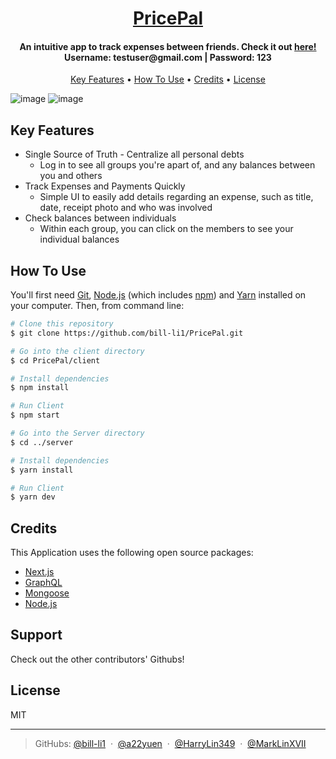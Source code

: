 <h1 align="center">
<a href="https://price-pal-client.vercel.app/">PricePal</a>
  <br>
</h1>

<h4 align="center">An intuitive app to track expenses between friends. Check it out <a href="https://price-pal-client.vercel.app/">here!</a> </br> Username: testuser@gmail.com | Password: 123</h4>

<p align="center">
  <a href="#key-features">Key Features</a> •
  <a href="#how-to-use">How To Use</a> •
  <a href="#credits">Credits</a> •
  <a href="#license">License</a>
</p>

![image](https://user-images.githubusercontent.com/38056522/134573169-0c2bb5f9-28a9-48aa-b5d6-fe2eb2372d0b.png)
![image](https://user-images.githubusercontent.com/38056522/134572873-232139e4-15cb-4713-8d59-fe25a6a5685e.png)

## Key Features

* Single Source of Truth - Centralize all personal debts
  - Log in to see all groups you're apart of, and any balances between you and others
* Track Expenses and Payments Quickly
  - Simple UI to easily add details regarding an expense, such as title, date, receipt photo and who was involved
* Check balances between individuals
	* Within each group, you can click on the members to see your individual balances


## How To Use

You'll first need [Git](https://git-scm.com), [Node.js](https://nodejs.org/en/download/) (which includes [npm](http://npmjs.com)) and [Yarn](https://www.npmjs.com/package/yarn) installed on your computer. Then, from command line:

```bash
# Clone this repository
$ git clone https://github.com/bill-li1/PricePal.git

# Go into the client directory
$ cd PricePal/client

# Install dependencies
$ npm install

# Run Client
$ npm start

# Go into the Server directory
$ cd ../server

# Install dependencies
$ yarn install

# Run Client
$ yarn dev

```
## Credits

This Application uses the following open source packages:

- [Next.js](https://nextjs.org/)
- [GraphQL](https://graphql.org/)
- [Mongoose](https://mongoosejs.com/)
- [Node.js](https://nodejs.org/)


## Support

Check out the other contributors' Githubs!

## License

MIT

---

> GitHubs: [@bill-li1](https://github.com/bill-li1) &nbsp;&middot;&nbsp;  [@a22yuen](https://github.com/a22yuen) &nbsp;&middot;&nbsp; [@HarryLin349](https://github.com/HarryLin349) &nbsp;&middot;&nbsp; [@MarkLinXVII](https://github.com/MarkLinXVII) 
